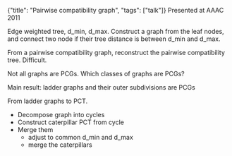 {"title": "Pairwise compatibility graph", "tags": ["talk"]}
Presented at AAAC 2011

Edge weighted tree, d_min, d_max. Construct a graph from the leaf nodes, and
connect two node if their tree distance is between d_min and d_max.

From a pairwise compatibility graph, reconstruct the pairwise compatibility
tree. Difficult.

Not all graphs are PCGs. Which classes of graphs are PCGs?

Main result: ladder graphs and their outer subdivisions are PCGs

From ladder graphs to PCT.
* Decompose graph into cycles
* Construct caterpillar PCT from cycle
* Merge them
  * adjust to common d_min and d_max
  * merge the caterpillars

